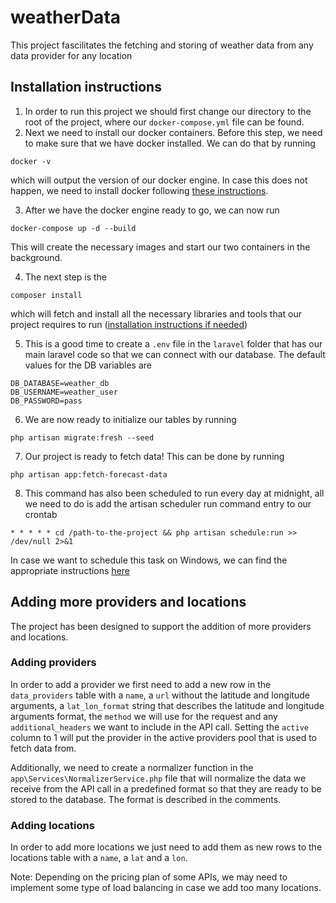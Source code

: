 # weatherData
This project fascilitates the fetching and storing of weather data from any data provider for any location
## Installation instructions
1. In order to run this project we should first change our directory to the root of the project, where our `docker-compose.yml` file can be found.
2. Next we need to install our docker containers. Before this step, we need to make sure that we have docker installed. We can do that by running
```
docker -v
```
which will output the version of our docker engine. In case this does not happen, we need to install docker following [these instructions](https://docs.docker.com/engine/install/).

3. After we have the docker engine ready to go, we can now run
```
docker-compose up -d --build
```
This will create the necessary images and start our two containers in the background.

4. The next step is the
```
composer install
```
which will fetch and install all the necessary libraries and tools that our project requires to run ([installation instructions if needed](https://getcomposer.org/download/))

5. This is a good time to create a `.env` file in the `laravel` folder that has our main laravel code so that we can connect with our database. The default values for the DB variables are
```
DB_DATABASE=weather_db
DB_USERNAME=weather_user
DB_PASSWORD=pass
```

6. We are now ready to initialize our tables by running
```
php artisan migrate:fresh --seed
```

7. Our project is ready to fetch data! This can be done by running
```
php artisan app:fetch-forecast-data
```

8. This command has also been scheduled to run every day at midnight, all we need to do is add the artisan scheduler run command entry to our crontab
```
* * * * * cd /path-to-the-project && php artisan schedule:run >> /dev/null 2>&1
```
In case we want to schedule this task on Windows, we can find the appropriate instructions [here](https://gist.github.com/Splode/94bfa9071625e38f7fd76ae210520d94)

## Adding more providers and locations
The project has been designed to support the addition of more providers and locations. 
### Adding providers
In order to add a provider we first need to add a new row in the `data_providers` table with a `name`, a `url` without the latitude and longitude arguments, a `lat_lon_format` string that describes the latitude and longitude arguments format, the `method` we will use for the request and any `additional_headers` we want to include in the API call. Setting the `active` column to 1 will put the provider in the active providers pool that is used to fetch data from.

Additionally, we need to create a normalizer function in the `app\Services\NormalizerService.php` file that will normalize the data we receive from the API call in a predefined format so that they are ready to be stored to the database. The format is described in the comments.

### Adding locations
In order to add more locations we just need to add them as new rows to the locations table with a `name`, a `lat` and a `lon`. 

Note: Depending on the pricing plan of some APIs, we may need to implement some type of load balancing in case we add too many locations.

